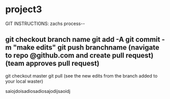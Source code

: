 # project3

GIT INSTRUCTIONS:
zachs process--

git checkout branch name
git add -A
git commit -m "make edits"
git push branchname
(navigate to repo @github.com and create pull request)
(team approves pull request)
---
git checkout master
git pull
(see the new edits from the branch added to your local waster)



saiojdoisadiosadiosajodijsaoidj
